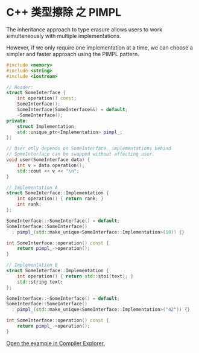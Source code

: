 # C++ 类型擦除 之 PIMPL 

The inheritance approach to type erasure allows users to work simultaneously with multiple implementations.

However, if we only require one implementation at a time, we can choose a simpler and faster approach using the PIMPL pattern.

```c++
#include <memory>
#include <string>
#include <iostream>

// Header:
struct SomeInterface {
    int operation() const;
    SomeInterface();
    SomeInterface(SomeInterface&&) = default;
    ~SomeInterface();
private:    
    struct Implementation;
    std::unique_ptr<Implementation> pimpl_;   
};

// User only depends on SomeInterface, implementations behind
// SomeInterface can be swapped without affecting user.
void user(SomeInterface data) {
    int v = data.operation();
    std::cout << v << "\n";
}

// Implementation A
struct SomeInterface::Implementation {
    int operation() { return rank; }
    int rank;
};

SomeInterface::~SomeInterface() = default;
SomeInterface::SomeInterface()
  : pimpl_(std::make_unique<SomeInterface::Implementation>(10)) {}

int SomeInterface::operation() const {
    return pimpl_->operation();
}

// Implementation B
struct SomeInterface::Implementation {
    int operation() { return std::stoi(text); }
    std::string text;
};

SomeInterface::~SomeInterface() = default;
SomeInterface::SomeInterface() 
  : pimpl_(std::make_unique<SomeInterface::Implementation>("42")) {}

int SomeInterface::operation() const {
    return pimpl_->operation();
}
```

[Open the example in Compiler Explorer.](https://compiler-explorer.com/z/oz5cKf47h)